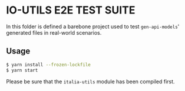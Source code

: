 # IO-UTILS E2E TEST SUITE
In this folder is defined a barebone project used to test `gen-api-models`' generated files in real-world scenarios. 

## Usage

```sh
$ yarn install --frozen-lockfile
$ yarn start
```

Please be sure that the `italia-utils` module has been compiled first. 
